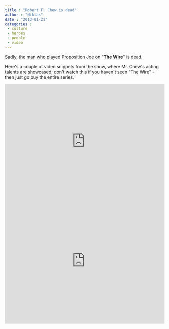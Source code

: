 ```yaml
---
title : "Robert F. Chew is dead"
author : "Niklas"
date : "2013-01-21"
categories : 
 - culture
 - heroes
 - people
 - video
---
```


Sadly, [the man who played Proposition Joe on "**The Wire**" is dead](http://www.baltimoresun.com/entertainment/tv/z-on-tv-blog/bal-proposition-joe-the-wire-robert-chew-dead-at-52-20130118,0,2016217.story).

Here's a couple of video snippets from the show, where Mr. Chew's acting talents are showcased; don't watch this if you haven't seen "The Wire" - then just go buy the entire series.

<iframe width="510" height="383" src="https://www.youtube-nocookie.com/embed/OyewqmAKHto?rel=0" frameborder="0" allowfullscreen></iframe>

<iframe width="510" height="383" src="https://www.youtube-nocookie.com/embed/hGo5bxWy21g?rel=0" frameborder="0" allowfullscreen></iframe>
